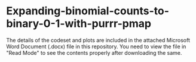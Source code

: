 # Expanding-binomial-counts-to-binary-0-1-with-purrr-pmap

The details of the codeset and plots are included in the attached Microsoft Word Document (.docx) file in this repository. 
You need to view the file in "Read Mode" to see the contents properly after downloading the same.
